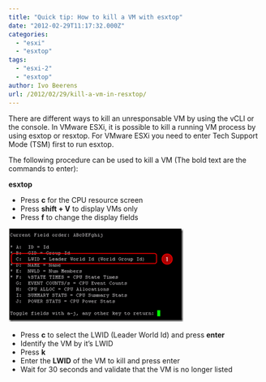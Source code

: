 ```yaml
---
title: "Quick tip: How to kill a VM with esxtop"
date: "2012-02-29T11:17:32.000Z"
categories: 
  - "esxi"
  - "esxtop"
tags: 
  - "esxi-2"
  - "esxtop"
author: Ivo Beerens
url: /2012/02/29/kill-a-vm-in-resxtop/
---
```


There are different ways to kill an unresponsable VM by using the vCLI or the console. In VMware ESXi, it is possible to kill a running VM process by using esxtop or resxtop. For VMware ESXi you need to enter Tech Support Mode (TSM) first to run esxtop.

The following procedure can be used to kill a VM (The bold text are the commands to enter):

**esxtop**
- Press **c** for the CPU resource screen
- Press **shift + V** to display VMs only
- Press **f** to change the display fields

[![image](images/image_thumb13.png "image")](images/image15.png)

- Press **c** to select the LWID (Leader World Id) and press **enter**
- Identify the VM by it’s LWID
- Press **k**
- Enter the **LWID** of the VM to kill and press enter
- Wait for 30 seconds and validate that the VM is no longer listed